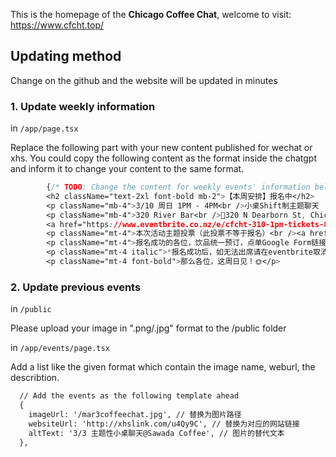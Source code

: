 This is the homepage of the **Chicago Coffee Chat**, welcome to visit: https://www.cfcht.top/



## Updating method

Change on the github and the website will be updated in minutes

### 1. Update weekly information
in `/app/page.tsx`

Replace the following part with your new content published for wechat or xhs. You could copy the following content as the format inside the chatgpt and inform it to change your content to the same format.
```css
        {/* TODO: Change the content for weekly events' information below */}
        <h2 className="text-2xl font-bold mb-2">【本周安排】报名中</h2>
        <p className="mb-4">3/10 周日 1PM - 4PM<br />️小桌Shift制主题聊天 （i人友好）<br />限定报名人数：9人，微信限定4人</p>
        <p className="mb-4">320 River Bar<br />📍320 N Dearborn St, Chicago, IL 60654<br />Located in: The Westin Chicago River North</p>
        <a href="https://www.eventbrite.co.nz/e/cfcht-310-1pm-tickets-858290468897?aff=oddtdtcreator" target="_blank" className="inline-block bg-blue-500 text-white p-2 rounded hover:bg-blue-700 transition duration-300 ease-in-out">报名🔗</a>
        <p className="mt-4">本次活动主题投票（此投票不等于报名）<br /><a href="https://forms.gle/3BLyjCJshx5oz3Uv8" className="text-blue-600 hover:underline" target="_blank">点击这里投票</a></p>
        <p className="mt-4">报名成功的各位，饮品统一预订，点单Google Form链接<br /><a href="https://forms.gle/SiBYXj3vpWv8xURL6" className="text-blue-600 hover:underline" target="_blank">点击打开填写</a></p>
        <p className="mt-4 italic">*报名成功后，如无法出席请在eventbrite取消，平台waitlist将自动补位，请各位留意自己的邮箱</p>
        <p className="mt-4 font-bold">那么各位，这周日见！🌞</p>

```
### 2. Update previous events
in `/public`

Please upload your image in ".png/.jpg" format to the /public folder

in `/app/events/page.tsx`

Add a list like the given format which contain the image name, weburl, the describtion.

```html
  // Add the events as the following template ahead
  {
    imageUrl: '/mar3coffeechat.jpg', // 替换为图片路径
    websiteUrl: 'http://xhslink.com/u4Qy9C', // 替换为对应的网站链接
    altText: '3/3 主题性小桌聊天@Sawada Coffee', // 图片的替代文本
  },
```

